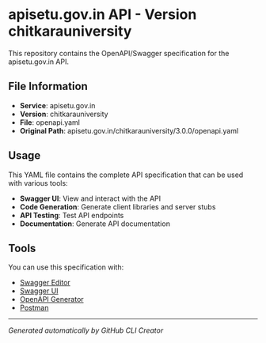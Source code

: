 # apisetu.gov.in API - Version chitkarauniversity

This repository contains the OpenAPI/Swagger specification for the apisetu.gov.in API.

## File Information

- **Service**: apisetu.gov.in
- **Version**: chitkarauniversity
- **File**: openapi.yaml
- **Original Path**: apisetu.gov.in/chitkarauniversity/3.0.0/openapi.yaml

## Usage

This YAML file contains the complete API specification that can be used with various tools:

- **Swagger UI**: View and interact with the API
- **Code Generation**: Generate client libraries and server stubs
- **API Testing**: Test API endpoints
- **Documentation**: Generate API documentation

## Tools

You can use this specification with:

- [Swagger Editor](https://editor.swagger.io/)
- [Swagger UI](https://swagger.io/tools/swagger-ui/)
- [OpenAPI Generator](https://openapi-generator.tech/)
- [Postman](https://www.postman.com/)

---

*Generated automatically by GitHub CLI Creator*

